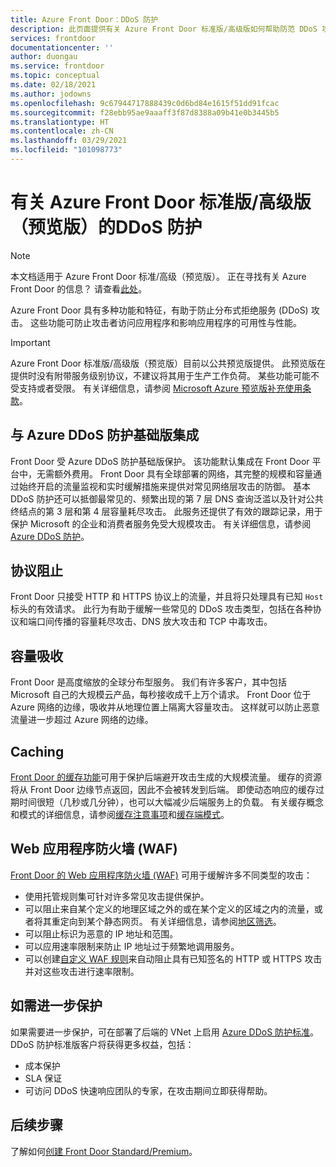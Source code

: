 ```yaml
---
title: Azure Front Door：DDoS 防护
description: 此页面提供有关 Azure Front Door 标准版/高级版如何帮助防范 DDoS 攻击的信息
services: frontdoor
documentationcenter: ''
author: duongau
ms.service: frontdoor
ms.topic: conceptual
ms.date: 02/18/2021
ms.author: jodowns
ms.openlocfilehash: 9c67944717888439c0d6bd84e1615f51dd91fcac
ms.sourcegitcommit: f28ebb95ae9aaaff3f87d8388a09b41e0b3445b5
ms.translationtype: HT
ms.contentlocale: zh-CN
ms.lasthandoff: 03/29/2021
ms.locfileid: "101098773"
---
```

# <a name="ddos-protection-on-azure-front-door-standardpremium-preview"></a>有关 Azure Front Door 标准版/高级版（预览版）的DDoS 防护

> [!Note]
> 本文档适用于 Azure Front Door 标准/高级（预览版）。 正在寻找有关 Azure Front Door 的信息？ 请查看[此处](../front-door-overview.md)。

Azure Front Door 具有多种功能和特征，有助于防止分布式拒绝服务 (DDoS) 攻击。 这些功能可防止攻击者访问应用程序和影响应用程序的可用性与性能。

> [!IMPORTANT]
> Azure Front Door 标准版/高级版（预览版）目前以公共预览版提供。
> 此预览版在提供时没有附带服务级别协议，不建议将其用于生产工作负荷。 某些功能可能不受支持或者受限。
> 有关详细信息，请参阅 [Microsoft Azure 预览版补充使用条款](https://azure.microsoft.com/support/legal/preview-supplemental-terms/)。

## <a name="integration-with-azure-ddos-protection-basic"></a>与 Azure DDoS 防护基础版集成

Front Door 受 Azure DDoS 防护基础版保护。 该功能默认集成在 Front Door 平台中，无需额外费用。 Front Door 具有全球部署的网络，其完整的规模和容量通过始终开启的流量监视和实时缓解措施来提供对常见网络层攻击的防御。 基本 DDoS 防护还可以抵御最常见的、频繁出现的第 7 层 DNS 查询泛滥以及针对公共终结点的第 3 层和第 4 层容量耗尽攻击。 此服务还提供了有效的跟踪记录，用于保护 Microsoft 的企业和消费者服务免受大规模攻击。 有关详细信息，请参阅 [Azure DDoS 防护](../../security/fundamentals/ddos-best-practices.md)。

## <a name="protocol-blocking"></a>协议阻止

Front Door 只接受 HTTP 和 HTTPS 协议上的流量，并且将只处理具有已知 `Host` 标头的有效请求。 此行为有助于缓解一些常见的 DDoS 攻击类型，包括在各种协议和端口间传播的容量耗尽攻击、DNS 放大攻击和 TCP 中毒攻击。

## <a name="capacity-absorption"></a>容量吸收

Front Door 是高度缩放的全球分布型服务。 我们有许多客户，其中包括 Microsoft 自己的大规模云产品，每秒接收成千上万个请求。 Front Door 位于 Azure 网络的边缘，吸收并从地理位置上隔离大容量攻击。 这样就可以防止恶意流量进一步超过 Azure 网络的边缘。

## <a name="caching"></a>Caching

[Front Door 的缓存功能](concept-caching.md)可用于保护后端避开攻击生成的大规模流量。 缓存的资源将从 Front Door 边缘节点返回，因此不会被转发到后端。 即使动态响应的缓存过期时间很短（几秒或几分钟），也可以大幅减少后端服务上的负载。 有关缓存概念和模式的详细信息，请参阅[缓存注意事项](/azure/architecture/best-practices/caching)和[缓存端模式](/azure/architecture/patterns/cache-aside)。

## <a name="web-application-firewall-waf"></a>Web 应用程序防火墙 (WAF)

[Front Door 的 Web 应用程序防火墙 (WAF)](../../web-application-firewall/afds/afds-overview.md) 可用于缓解许多不同类型的攻击：

* 使用托管规则集可针对许多常见攻击提供保护。
* 可以阻止来自某个定义的地理区域之外的或在某个定义的区域之内的流量，或者将其重定向到某个静态网页。 有关详细信息，请参阅[地区筛选](../../web-application-firewall/afds/waf-front-door-geo-filtering.md)。
* 可以阻止标识为恶意的 IP 地址和范围。
* 可以应用速率限制来防止 IP 地址过于频繁地调用服务。
* 可以创建[自定义 WAF 规则](../../web-application-firewall/afds/waf-front-door-custom-rules.md)来自动阻止具有已知签名的 HTTP 或 HTTPS 攻击并对这些攻击进行速率限制。

## <a name="for-further-protection"></a>如需进一步保护

如果需要进一步保护，可在部署了后端的 VNet 上启用 [Azure DDoS 防护标准](../../security/fundamentals/ddos-best-practices.md#ddos-protection-standard)。 DDoS 防护标准版客户将获得更多权益，包括：

* 成本保护
* SLA 保证
* 可访问 DDoS 快速响应团队的专家，在攻击期间立即获得帮助。

## <a name="next-steps"></a>后续步骤

了解如何[创建 Front Door Standard/Premium](create-front-door-portal.md)。
